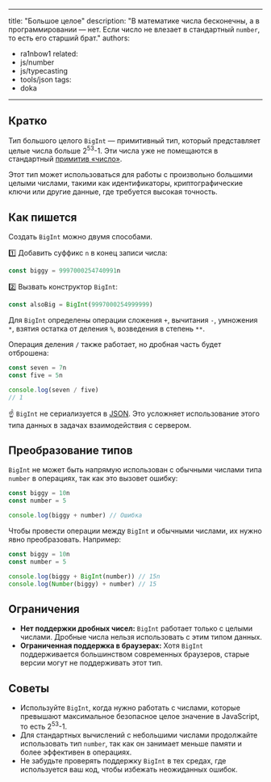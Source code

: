
---
title: "Большое целое"
description: "В математике числа бесконечны, а в программировании — нет. Если число не влезает в стандартный `number`, то есть его старший брат."
authors:
  - ra1nbow1
related:
  - js/number
  - js/typecasting
  - tools/json
tags:
  - doka
---

## Кратко

Тип большого целого `BigInt` — примитивный тип, который представляет целые числа больше 2<sup>53</sup>-1. Эти числа уже не помещаются в стандартный [примитив «число»](/js/number/). 

Этот тип может использоваться для работы с произвольно большими целыми числами, такими как идентификаторы, криптографические ключи или другие данные, где требуется высокая точность.

## Как пишется

Создать `BigInt` можно двумя способами.

1️⃣ Добавить суффикс `n` в конец записи числа:

```js
const biggy = 9997000254740991n
```

2️⃣ Вызвать конструктор `BigInt`:

```js
const alsoBig = BigInt(9997000254999999)
```

Для `BigInt` определены операции сложения `+`, вычитания `-`, умножения `*`, взятия остатка от деления `%`, возведения в степень `**`.

Операция деления `/` также работает, но дробная часть будет отброшена:

```js
const seven = 7n
const five = 5n

console.log(seven / five)
// 1
```

<aside>

☝️ `BigInt` не сериализуется в [JSON](/tools/json/). Это усложняет использование этого типа данных в задачах взаимодействия с сервером.

</aside>

## Преобразование типов

`BigInt` не может быть напрямую использован с обычными числами типа `number` в операциях, так как это вызовет ошибку:

```js
const biggy = 10n
const number = 5

console.log(biggy + number) // Ошибка
```

Чтобы провести операции между `BigInt` и обычными числами, их нужно явно преобразовать. Например:

```js
const biggy = 10n
const number = 5

console.log(biggy + BigInt(number)) // 15n
console.log(Number(biggy) + number) // 15
```

## Ограничения

- **Нет поддержки дробных чисел:** `BigInt` работает только с целыми числами. Дробные числа нельзя использовать с этим типом данных.
- **Ограниченная поддержка в браузерах:** Хотя `BigInt` поддерживается большинством современных браузеров, старые версии могут не поддерживать этот тип.

## Советы

- Используйте `BigInt`, когда нужно работать с числами, которые превышают максимальное безопасное целое значение в JavaScript, то есть 2<sup>53</sup>-1.
- Для стандартных вычислений с небольшими числами продолжайте использовать тип `number`, так как он занимает меньше памяти и более эффективен в операциях.
- Не забудьте проверять поддержку `BigInt` в тех средах, где используется ваш код, чтобы избежать неожиданных ошибок.
